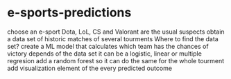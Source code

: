 # e-sports-predictions

choose an e-sport
  Dota, LoL, CS and Valorant are the usual suspects 
obtain a data set of historic matches of several tourments
  Where to find the data set?
create a ML model that calculates which team has the chances of victory
  depends of the data set it can be a logistic, linear or multiple regresion
    add a random forest so it can do the same for the whole tourment
      add visualization element of the every predicted outcome
